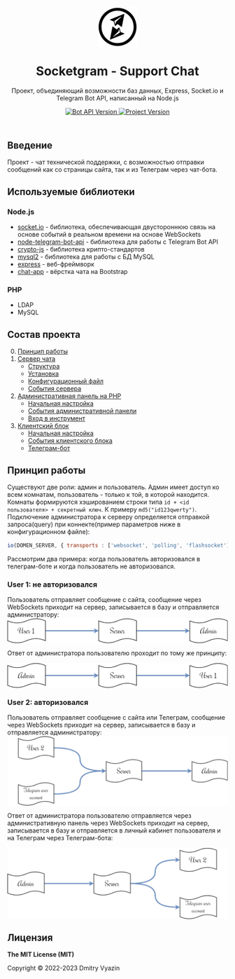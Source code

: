 <header>

<div align="center">
<img src="docs/socketgram.io.min.png" alt="logo" height="90" align="center">
<h1 align="center">Socketgram - Support Chat</h1>

<p>Проект, объединяющий возможности баз данных, Express, Socket.io и Telegram Bot API, написанный на Node.js</p>

<a href="https://core.telegram.org/bots/api">
	<img src="https://img.shields.io/badge/Bot%20API-v6.3-f36caf.svg?style=flat-square" alt="Bot API Version" />
</a>
<a href="https://github.com/VDS13/Socketgram-Support-Chat">
	<img src="https://img.shields.io/github/v/release/VDS13/Socketgram-Support-Chat" alt="Project Version" />
</a>
</div>

</header>

## Введение

Проект - чат технической поддержки, с возможностью отправки сообщений как со страницы сайта, так и из Телеграм через чат-бота.

## Используемые библиотеки

### Node.js
* [socket.io](https://github.com/socketio/socket.io) - библиотека, обеспечивающая двустороннюю связь на основе событий в реальном времени на основе WebSockets
* [node-telegram-bot-api](https://github.com/yagop/node-telegram-bot-api) - библиотека для работы с Telegram Bot API
* [crypto-js](https://github.com/brix/crypto-js) - библиотека крипто-стандартов
* [mysql2](https://github.com/sidorares/node-mysql2) - библиотека для работы с БД MySQL
* [express](https://github.com/expressjs/express) - веб-фреймворк
* [chat-app](https://www.bootdey.com/snippets/view/chat-app) - вёрстка чата на Bootstrap

### PHP
* LDAP
* MySQL

## Состав проекта

0. [Принцип работы](#start)
1. [Сервер чата](https://github.com/VDS13/Socketgram-Support-Chat/blob/main/server/README_ru.md#server)
	- [Структура](https://github.com/VDS13/Socketgram-Support-Chat/blob/main/server/README_ru.md#struct)
	- [Установка](https://github.com/VDS13/Socketgram-Support-Chat/blob/main/server/README_ru.md#install)
	- [Конфигурационный файл](https://github.com/VDS13/Socketgram-Support-Chat/blob/main/server/README_ru.md#conf)
	- [События сервера](https://github.com/VDS13/Socketgram-Support-Chat/blob/main/server/README_ru.md#event)
2. [Административная панель на PHP](https://github.com/VDS13/Socketgram-Support-Chat/blob/main/admin_client_php/README_ru.md#adminphp)
	- [Начальная настройка](https://github.com/VDS13/Socketgram-Support-Chat/blob/main/admin_client_php/README_ru.md#startadminclient)
	- [События административной панели](https://github.com/VDS13/Socketgram-Support-Chat/blob/main/admin_client_php/README_ru.md#eventadmin)
	- [Вход в инструмент](https://github.com/VDS13/Socketgram-Support-Chat/blob/main/admin_client_php/README_ru.md#loginadmin)
3. [Клиентский блок](https://github.com/VDS13/Socketgram-Support-Chat/blob/main/user_client/README_ru.md##clientphp)
	- [Начальная настройка](https://github.com/VDS13/Socketgram-Support-Chat/blob/main/user_client/README_ru.md#startuserclient)
	- [События клиентского блока](https://github.com/VDS13/Socketgram-Support-Chat/blob/main/user_client/README_ru.md#eventuser)
	- [Телеграм-бот](https://github.com/VDS13/Socketgram-Support-Chat/blob/main/user_client/README_ru.md#usertlgrm)

## <a name="start"></a> Принцип работы

Существуют две роли: админ и пользователь. Админ имеет доступ ко всем комнатам, пользователь - только к той, в которой находится.
Комнаты формируются хэшированием строки типа `id + <id пользователя> + секретный ключ`. К примеру `md5("id123qwerty")`.
Подключение администратора к серверу определяется отправкой запроса(query) при коннекте(пример параметров ниже в конфигурационном файле):
```js
io(DOMEN_SERVER, { transports : ['websocket', 'polling', 'flashsocket'], query : {[SERVER_KEY]: SERVER_PSWD} })
```

Рассмотрим два примера: когда пользователь авторизовался в телеграм-боте и когда пользователь не авторизовался.

### User 1: не авторизовался
Пользователь отправляет сообщение с сайта, сообщение через WebSockets приходит на сервер, записывается в базу и отправляется администратору:
<img src="docs/structure0.png" align="center">

Ответ от администратора пользователю проходит по тому же принципу:

<img src="docs/structure1.png" align="center">

### User 2: авторизовался
Пользователь отправляет сообщение с сайта или Телеграм, сообщение через WebSockets приходит на сервер, записывается в базу и отправляется администратору:
<img src="docs/structure2.png" align="center">

Ответ от администратора пользователю отправляется через административную панель через WebSockets приходит на сервер, записывается в базу и отправляется в личный кабинет пользователя и на Телеграм через Телеграм-бота:

<img src="docs/structure3.png" align="center">

## Лицензия

**The MIT License (MIT)**

Copyright © 2022-2023 Dmitry Vyazin